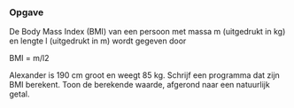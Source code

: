 ### Opgave

De Body Mass Index (BMI) van een persoon met massa m (uitgedrukt in kg) en lengte l (uitgedrukt in m) wordt gegeven door

BMI = m/l2

Alexander is 190 cm groot en weegt 85 kg. Schrijf een programma dat zijn BMI berekent. Toon de berekende waarde, afgerond naar een natuurlijk getal.
